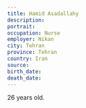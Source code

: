```yaml
---
title: Hamid Asadallahy
description: 
portrait: 
occupation: Nurse
employer: Nikan
city: Tehran
province: Tehran
country: Iran
source: 
birth_date: 
death_date: 
---
```


26 years old.